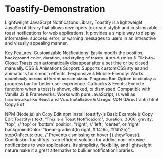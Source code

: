 # Toastify-Demonstration
Lightweight JavaScript Notifications Library
Toastify is a lightweight JavaScript library that allows developers to create stylish and customizable toast notifications for web applications. It provides a simple way to display informative, success, error, or warning messages to users in an interactive and visually appealing manner.

Key Features:
Customizable Notifications: Easily modify the position, background color, duration, and styling of toasts.
Auto-dismiss & Click-to-Close: Toasts can automatically disappear after a set time or be closed manually.
CSS & Animations Support: Supports custom CSS styles and animations for smooth effects.
Responsive & Mobile-Friendly: Works seamlessly across different screen sizes.
Progress Bar: Option to display a progress bar for better user experience.
Callbacks & Events: Execute functions when a toast is shown, clicked, or dismissed.
Compatible with Vanilla JS & Frameworks: Works with pure JavaScript, as well as frameworks like React and Vue.
Installation & Usage:
CDN (Direct Link)
html
Copy
Edit
<link rel="stylesheet" type="text/css" href="https://cdn.jsdelivr.net/npm/toastify-js/src/toastify.min.css">
<script type="text/javascript" src="https://cdn.jsdelivr.net/npm/toastify-js"></script>
NPM (Node.js)
sh
Copy
Edit
npm install toastify-js
Basic Example
js
Copy
Edit
Toastify({
  text: "This is a Toast Notification!",
  duration: 3000,
  gravity: "top", // 'top' or 'bottom'
  position: "right", // 'left', 'center', or 'right'
  backgroundColor: "linear-gradient(to right, #ff416c, #ff4b2b)",
  stopOnFocus: true, // Prevents dismissing on hover
}).showToast();
Conclusion
Toastify.js is an efficient solution for adding non-intrusive notifications to web applications. Its simplicity, flexibility, and lightweight nature make it a great alternative to bulkier notification libraries.
